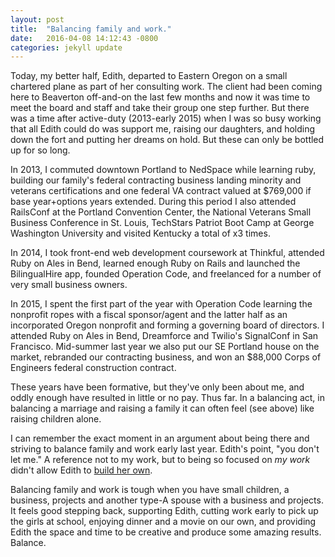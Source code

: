 ```yaml
---
layout: post
title:  "Balancing family and work."
date:   2016-04-08 14:12:43 -0800
categories: jekyll update
---
```


Today, my better half, Edith, departed to Eastern Oregon on a small chartered plane as part of her consulting work. The client had been coming here to Beaverton off-and-on the last few months and now it was time to meet the board and staff and take their group one step further. But there was a time after active-duty (2013-early 2015) when I was so busy working that all Edith could do was support me, raising our daughters, and holding down the fort and putting her dreams on hold. But these can only be bottled up for so long.

In 2013, I commuted downtown Portland to NedSpace while learning ruby, building our family's federal contracting business landing minority and veterans certifications and one federal VA contract valued at $769,000 if base year+options years extended. During this period I also attended RailsConf at the Portland Convention Center, the National Veterans Small Business Conference in St. Louis, TechStars Patriot Boot Camp at George Washington University and visited Kentucky a total of x3 times.

In 2014, I took front-end web development coursework at Thinkful, attended Ruby on Ales in Bend, learned enough Ruby on Rails and launched the BilingualHire app, founded Operation Code, and freelanced for a number of very small business owners.

In 2015, I spent the first part of the year with Operation Code learning the nonprofit ropes with a fiscal sponsor/agent and the latter half as an incorporated Oregon nonprofit and forming a governing board of directors. I attended Ruby on Ales in Bend, Dreamforce and Twilio's SignalConf in San Francisco. Mid-summer last year we also put our SE Portland house on the market, rebranded our contracting business, and won an $88,000 Corps of Engineers federal construction contract.

These years have been formative, but they've only been about me, and oddly enough have resulted in little or no pay. Thus far. In a balancing act, in balancing a marriage and raising a family it can often feel (see above) like raising children alone.

I can remember the exact moment in an argument about being there and striving to balance family and work early last year. Edith's point, "you don't let me." A reference not to my work, but to being so focused on *my work* didn't allow Edith to [build her own](http://thinkmujer.com/about/).

Balancing family and work is tough when you have small children, a business, projects and another type-A spouse with a business and projects. It feels good stepping back, supporting Edith, cutting work early to pick up the girls at school, enjoying dinner and a movie on our own, and providing Edith the space and time to be creative and produce some amazing results. Balance.
